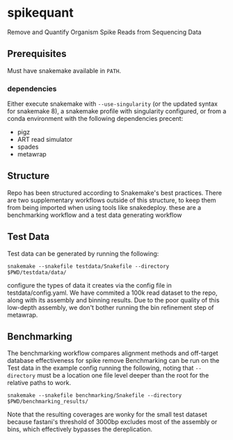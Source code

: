 # spikequant
Remove and Quantify Organism Spike Reads from Sequencing Data

## Prerequisites

Must have snakemake available in `PATH`.

### dependencies
Either execute snakemake with `--use-singularity` (or the updated syntax for snakemake 8), a snakemake profile with singularity configured, or from a conda environment with the following dependencies precent:

- pigz
- ART read simulator
- spades
- metawrap


## Structure
Repo has been structured according to Snakemake's best practices. There are two supplementary workflows outside of this structure, to keep them from being imported when using tools like snakedeploy.  these are a benchmarking workflow and a test data generating workflow



## Test Data
Test data can be generated by running the following:

```
snakemake --snakefile testdata/Snakefile --directory $PWD/testdata/data/
```

configure the types of data it creates via the config file in testdata/config.yaml.  We have commited a 100k read dataset to the repo, along with its assembly and binning results. Due to the poor quality of this low-depth assembly, we don't bother running the bin refinement step of metawrap.

## Benchmarking
The benchmarking workflow compares alignment methods and off-target database effectiveness for spike remove
Benchmarking can be run on the Test data in the example config running the following, noting that `--directory` must be a location one file level deeper than the root for the relative paths to work.

```
snakemake --snakefile benchmarking/Snakefile --directory $PWD/benchmarking_results/
```

Note that the resulting coverages are wonky for the small test dataset because fastani's threshold of 3000bp excludes most of the assembly or bins, which effectively bypasses the dereplication.
